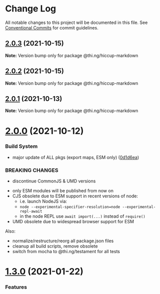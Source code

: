 # Change Log

All notable changes to this project will be documented in this file.
See [Conventional Commits](https://conventionalcommits.org) for commit guidelines.

## [2.0.3](https://github.com/thi-ng/umbrella/compare/@thi.ng/hiccup-markdown@2.0.2...@thi.ng/hiccup-markdown@2.0.3) (2021-10-15)

**Note:** Version bump only for package @thi.ng/hiccup-markdown





## [2.0.2](https://github.com/thi-ng/umbrella/compare/@thi.ng/hiccup-markdown@2.0.1...@thi.ng/hiccup-markdown@2.0.2) (2021-10-15)

**Note:** Version bump only for package @thi.ng/hiccup-markdown





## [2.0.1](https://github.com/thi-ng/umbrella/compare/@thi.ng/hiccup-markdown@2.0.0...@thi.ng/hiccup-markdown@2.0.1) (2021-10-13)

**Note:** Version bump only for package @thi.ng/hiccup-markdown





# [2.0.0](https://github.com/thi-ng/umbrella/compare/@thi.ng/hiccup-markdown@1.3.33...@thi.ng/hiccup-markdown@2.0.0) (2021-10-12)


### Build System

* major update of ALL pkgs (export maps, ESM only) ([0d1d6ea](https://github.com/thi-ng/umbrella/commit/0d1d6ea9fab2a645d6c5f2bf2591459b939c09b6))


### BREAKING CHANGES

* discontinue CommonJS & UMD versions

- only ESM modules will be published from now on
- CJS obsolete due to ESM support in recent versions of node:
  - i.e. launch NodeJS via:
  - `node --experimental-specifier-resolution=node --experimental-repl-await`
  - in the node REPL use `await import(...)` instead of `require()`
- UMD obsolete due to widespread browser support for ESM

Also:
- normalize/restructure/reorg all package.json files
- cleanup all build scripts, remove obsolete
- switch from mocha to @thi.ng/testament for all tests






#  [1.3.0](https://github.com/thi-ng/umbrella/compare/@thi.ng/hiccup-markdown@1.2.44...@thi.ng/hiccup-markdown@1.3.0) (2021-01-22) 

###  Features
